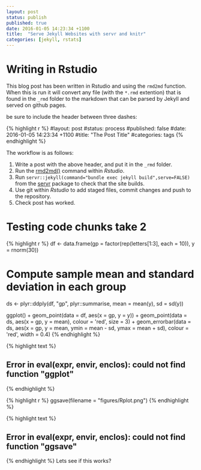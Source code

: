 ```yaml
---
layout: post
status: publish
published: true
date: 2016-01-05 14:23:34 +1100
title:  "Serve Jekyll Websites with servr and knitr"
categories: [jekyll, rstats]
---
```

# Writing in Rstudio
This blog post has been written in Rstudio and using the `rmd2md` function. When this is run it will convert any file (with the `*.rmd` extention) that is found in the `_rmd` folder to the markdown that can be parsed by Jekyll and served on github pages. 
 
be sure to include the header between three dashes:
 

{% highlight r %}
#layout: post
#status: process
#published: false
#date: 2016-01-05 14:23:34 +1100
#title:  "The Post Title"
#categories: tags
{% endhighlight %}
 
The workflow is as follows:
1. Write a post with the above header, and put it in the `_rmd` folder.
2. Run the [rmd2md()](https://github.com/AndySouth/andysouth.github.io/blob/master/rmd2md.r) command within *Rstudio*.
3. Run `servr::jekyll(command="bundle exec jekyll build",serve=FALSE)` from the [servr](https://github.com/yihui/servr) package to check that the site builds.
4. Use git within *Rstudio* to add staged files, commit changes and push to the repository.
5. Check post has worked.
 
# Testing code chunks take 2

{% highlight r %}
df <- data.frame(gp = factor(rep(letters[1:3], each = 10)),
                 y = rnorm(30))
# Compute sample mean and standard deviation in each group
ds <- plyr::ddply(df, "gp", plyr::summarise, mean = mean(y), sd = sd(y))
 
 
ggplot() +
  geom_point(data = df, aes(x = gp, y = y)) +
  geom_point(data = ds, aes(x = gp, y = mean),
             colour = 'red', size = 3) +
  geom_errorbar(data = ds, aes(x = gp, y = mean,
                               ymin = mean - sd, ymax = mean + sd),
                colour = 'red', width = 0.4)
{% endhighlight %}



{% highlight text %}
## Error in eval(expr, envir, enclos): could not find function "ggplot"
{% endhighlight %}



{% highlight r %}
ggsave(filename = "figures/Rplot.png")
{% endhighlight %}



{% highlight text %}
## Error in eval(expr, envir, enclos): could not find function "ggsave"
{% endhighlight %}
Lets see if this works?
